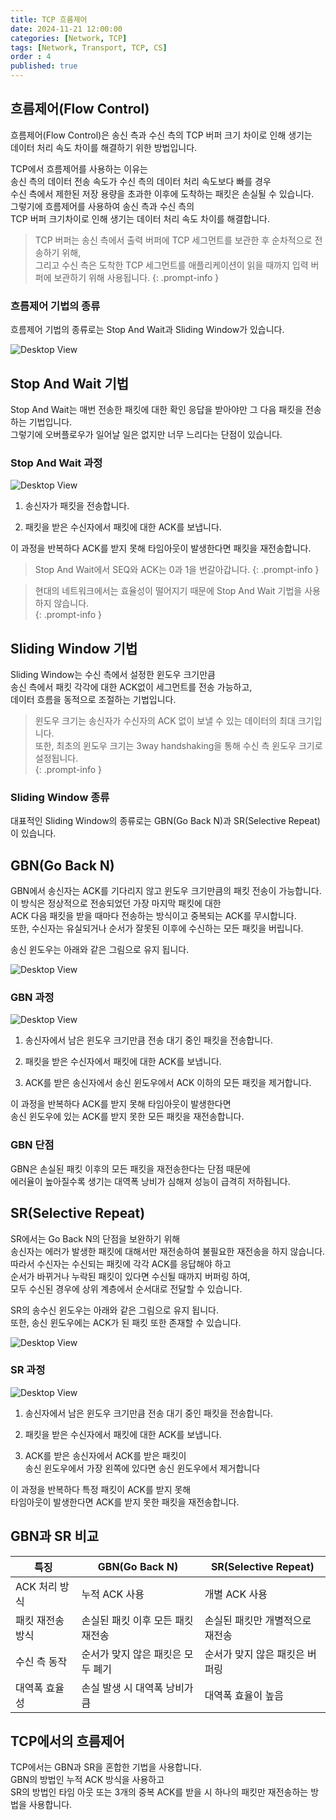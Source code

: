```yaml
---
title: TCP 흐름제어
date: 2024-11-21 12:00:00
categories: [Network, TCP]
tags: [Network, Transport, TCP, CS]
order : 4
published: true
---
```


## 흐름제어(Flow Control)

흐름제어(Flow Control)은 송신 측과 수신 측의 TCP 버퍼 크기 차이로 인해 생기는   
데이터 처리 속도 차이를 해결하기 위한 방법입니다.

TCP에서 흐름제어를 사용하는 이유는  
송신 측의 데이터 전송 속도가 수신 측의 데이터 처리 속도보다 빠를 경우  
수신 측에서 제한된 저장 용량을 초과한 이후에 도착하는 패킷은 손실될 수 있습니다.  
그렇기에 흐름제어를 사용하여 송신 측과 수신 측의   
TCP 버퍼 크기차이로 인해 생기는 데이터 처리 속도 차이를 해결합니다.

<!-- markdownlint-capture -->
<!-- markdownlint-disable -->
> TCP 버퍼는 송신 측에서 출력 버퍼에 TCP 세그먼트를 보관한 후 순차적으로 전송하기 위해,  
그리고 수신 측은 도착한 TCP 세그먼트를 애플리케이션이 읽을 때까지 입력 버퍼에 보관하기 위해 사용됩니다.
{: .prompt-info }
<!-- markdownlint-restore -->

### 흐름제어 기법의 종류

흐름제어 기법의 종류로는 Stop And Wait과 Sliding Window가 있습니다.  

![Desktop View](/assets/img/TCP/tcp_flow_control_type.png)

## Stop And Wait 기법

Stop And Wait는 매번 전송한 패킷에 대한 확인 응답을 받아야만 그 다음 패킷을 전송하는 기법입니다.  
그렇기에 오버플로우가 일어날 일은 없지만 너무 느리다는 단점이 있습니다.

### Stop And Wait 과정

![Desktop View](/assets/img/TCP/tcp_stop_and_wait.png)

1. 송신자가 패킷을 전송합니다.

2. 패킷을 받은 수신자에서 패킷에 대한 ACK를 보냅니다.

이 과정을 반복하다 ACK를 받지 못해 타임아웃이 발생한다면 패킷을 재전송합니다.

<!-- markdownlint-capture -->
<!-- markdownlint-disable -->
> Stop And Wait에서 SEQ와 ACK는 0과 1을 번갈아갑니다.
{: .prompt-info }
<!-- markdownlint-restore -->

<!-- markdownlint-capture -->
<!-- markdownlint-disable -->
> 현대의 네트워크에서는 효율성이 떨어지기 때문에 Stop And Wait 기법을 사용하지 않습니다.  
{: .prompt-info }
<!-- markdownlint-restore -->

## Sliding Window 기법

Sliding Window는 수신 측에서 설정한 윈도우 크기만큼   
송신 측에서 패킷 각각에 대한 ACK없이 세그먼트를 전송 가능하고,   
데이터 흐름을 동적으로 조절하는 기법입니다.

<!-- markdownlint-capture -->
<!-- markdownlint-disable -->
> 윈도우 크기는 송신자가 수신자의 ACK 없이 보낼 수 있는 데이터의 최대 크기입니다.    
또한, 최초의 윈도우 크기는 3way handshaking을 통해 수신 측 윈도우 크기로 설정됩니다.  
{: .prompt-info }
<!-- markdownlint-restore -->

### Sliding Window 종류

대표적인 Sliding Window의 종류로는 GBN(Go Back N)과 SR(Selective Repeat)이 있습니다.  

## GBN(Go Back N)

GBN에서 송신자는 ACK를 기다리지 않고 윈도우 크기만큼의 패킷 전송이 가능합니다.   
이 방식은 정상적으로 전송되었던 가장 마지막 패킷에 대한  
ACK 다음 패킷을 받을 때마다 전송하는 방식이고 중복되는 ACK를 무시합니다.  
또한, 수신자는 유실되거나 순서가 잘못된 이후에 수신하는 모든 패킷을 버립니다.

송신 윈도우는 아래와 같은 그림으로 유지 됩니다.

![Desktop View](/assets/img/TCP/tcp_gbn_window.png)

### GBN 과정

![Desktop View](/assets/img/TCP/tcp_gbn_process.png)

1. 송신자에서 남은 윈도우 크기만큼 전송 대기 중인 패킷을 전송합니다.

2. 패킷을 받은 수신자에서 패킷에 대한 ACK를 보냅니다.

3. ACK를 받은 송신자에서 송신 윈도우에서 ACK 이하의 모든 패킷을 제거합니다.

이 과정을 반복하다 ACK를 받지 못해 타임아웃이 발생한다면  
송신 윈도우에 있는 ACK를 받지 못한 모든 패킷을 재전송합니다.

### GBN 단점

GBN은 손실된 패킷 이후의 모든 패킷을 재전송한다는 단점 때문에  
에러율이 높아질수록 생기는 대역폭 낭비가 심해져 성능이 급격히 저하됩니다.

## SR(Selective Repeat)

SR에서는 Go Back N의 단점을 보완하기 위해   
송신자는 에러가 발생한 패킷에 대해서만 재전송하여 불필요한 재전송을 하지 않습니다.  
따라서 수신자는 수신되는 패킷에 각각 ACK를 응답해야 하고  
순서가 바뀌거나 누락된 패킷이 있다면 수신될 때까지 버퍼링 하여,  
모두 수신된 경우에 상위 계층에서 순서대로 전달할 수 있습니다. 

SR의 송수신 윈도우는 아래와 같은 그림으로 유지 됩니다.  
또한, 송신 윈도우에는 ACK가 된 패킷 또한 존재할 수 있습니다.

![Desktop View](/assets/img/TCP/tcp_sr_window.png)

### SR 과정

![Desktop View](/assets/img/TCP/tcp_sr_process.png)

1. 송신자에서 남은 윈도우 크기만큼 전송 대기 중인 패킷을 전송합니다.

2. 패킷을 받은 수신자에서 패킷에 대한 ACK를 보냅니다.

3. ACK를 받은 송신자에서 ACK를 받은 패킷이  
송신 윈도우에서 가장 왼쪽에 있다면 송신 윈도우에서 제거합니다 

이 과정을 반복하다 특정 패킷이 ACK를 받지 못해   
타임아웃이 발생한다면 ACK를 받지 못한 패킷을 재전송합니다.

## GBN과 SR 비교

| 특징                   | GBN(Go Back N)                          | SR(Selective Repeat)               |
|------------------------|------------------------------------------|-------------------------------------|
| ACK 처리 방식           | 누적 ACK 사용                           | 개별 ACK 사용                       |
| 패킷 재전송 방식        | 손실된 패킷 이후 모든 패킷 재전송        | 손실된 패킷만 개별적으로 재전송      |
| 수신 측 동작           | 순서가 맞지 않은 패킷은 모두 폐기         | 순서가 맞지 않은 패킷은 버퍼링      |
| 대역폭 효율성          | 손실 발생 시 대역폭 낭비가 큼            | 대역폭 효율이 높음                  |

## TCP에서의 흐름제어

TCP에서는 GBN과 SR을 혼합한 기법을 사용합니다.  
GBN의 방법인 누적 ACK 방식을 사용하고  
SR의 방법인 타임 아웃 또는 3개의 중복 ACK를 받을 시 하나의 패킷만 재전송하는 방법을 사용합니다.